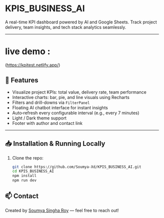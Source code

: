 # KPIS_BUSINESS_AI
A real-time KPI dashboard powered by AI and Google Sheets. Track project delivery, team insights, and tech stack analytics seamlessly.

---
# live demo  : 
(https://kpitest.netlify.app/)


## 🚀 Features

- Visualize project KPIs: total value, delivery rate, team performance
- Interactive charts: bar, pie, and line visuals using Recharts
- Filters and drill-downs via `FilterPanel`
- Floating AI chatbot interface for instant insights
- Auto‑refresh every configurable interval (e.g., every 7 minutes)
- Light / Dark theme support
- Footer with author and contact link

---

## 📥 Installation & Running Locally

1. Clone the repo:

   ```bash
   git clone https://github.com/Soumya-Xd/KPIS_BUSINESS_AI.git
   cd KPIS_BUSINESS_AI
   npm install
   npm run dev
   ```
## 📫 Contact

Created by [Soumya Singha Roy](https://github.com/Soumya-Xd) — feel free to reach out!
